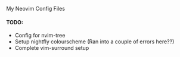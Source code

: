 My Neovim Config Files

#### TODO:
- Config for nvim-tree
- Setup nightfly colourscheme (Ran into a couple of errors here??)
- Complete vim-surround setup
